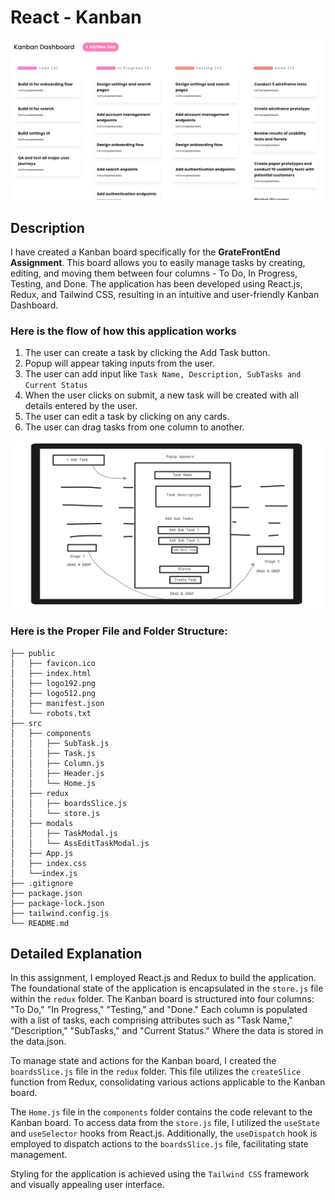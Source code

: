 # React - Kanban

![Screenshot](./public/screenshot.png)


## Description
I have created a Kanban board specifically for the <b>GrateFrontEnd Assignment</b>. This board allows you to easily manage tasks by creating, editing, and moving them between four columns - To Do, In Progress, Testing, and Done. The application has been developed using React.js, Redux, and Tailwind CSS, resulting in an intuitive and user-friendly Kanban Dashboard.

### Here is the flow of how this application works
1. The user can create a task by clicking the Add Task button.
2. Popup will appear taking inputs from the user. 
3. The user can add input like ```Task Name, Description, SubTasks and Current Status```
3. When the user clicks on submit, a new task will be created with all details entered by the user.
4. The user can edit a task by clicking on any cards.
5. The user can drag tasks from one column to another.

![Flow](./public/flow.png)

### Here is the Proper File and Folder Structure:

```
├── public
│   ├── favicon.ico
│   ├── index.html
│   ├── logo192.png
│   ├── logo512.png
│   ├── manifest.json
│   └── robots.txt
├── src
│   ├── components
│   │   ├── SubTask.js
│   │   ├── Task.js
│   │   ├── Column.js
│   │   ├── Header.js
│   │   └── Home.js
│   ├── redux
│   │   ├── boardsSlice.js
│   │   └── store.js
│   ├── modals
│   │   ├── TaskModal.js
│   │   └── AssEditTaskModal.js
│   ├── App.js
│   ├── index.css
│   └──index.js
├── .gitignore
├── package.json
├── package-lock.json
├── tailwind.config.js
└── README.md
```

## Detailed Explanation

In this assignment, I employed React.js and Redux to build the application. The foundational state of the application is encapsulated in the `store.js` file within the `redux` folder. The Kanban board is structured into four columns: "To Do," "In Progress," "Testing," and "Done." Each column is populated with a list of tasks, each comprising attributes such as "Task Name," "Description," "SubTasks," and "Current Status." Where the data is stored in the data.json.

To manage state and actions for the Kanban board, I created the `boardsSlice.js` file in the `redux` folder. This file utilizes the `createSlice` function from Redux, consolidating various actions applicable to the Kanban board.

The `Home.js` file in the `components` folder contains the code relevant to the Kanban board. To access data from the `store.js` file, I utilized the `useState` and `useSelector` hooks from React.js. Additionally, the `useDispatch` hook is employed to dispatch actions to the `boardsSlice.js` file, facilitating state management.

Styling for the application is achieved using the `Tailwind CSS` framework and visually appealing user interface.
